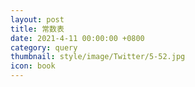 ```yaml
---
layout: post
title: 常数表
date: 2021-4-11 00:00:00 +0800
category: query
thumbnail: style/image/Twitter/5-52.jpg
icon: book
---
```







<div id="forReact_0"></div>

<div id="forReact_1"></div>


<script type="text/babel" src="{{ '/myScript/for_2.js'  | prepend : site.baseurl }}"></script>






